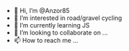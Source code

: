 - 👋 Hi, I’m @Anzor85
- 👀 I’m interested in road/gravel cycling
- 🌱 I’m currently learning JS
- 💞️ I’m looking to collaborate on ...
- 📫 How to reach me ...

<!---
Anzor85/Anzor85 is a ✨ special ✨ repository because its `README.md` (this file) appears on your GitHub profile.
You can click the Preview link to take a look at your changes.
--->
